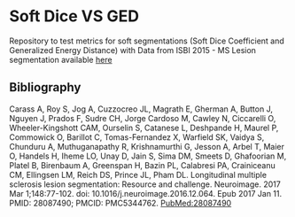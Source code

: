 # Soft Dice VS GED
Repository to test metrics for soft segmentations (Soft Dice Coefficient and Generalized Energy Distance) with Data from ISBI 2015 - MS Lesion segmentation available [here](https://smart-stats-tools.org/lesion-challenge-2015)



## Bibliography

Carass A, Roy S, Jog A, Cuzzocreo JL, Magrath E, Gherman A, Button J, Nguyen J, Prados F, Sudre CH, Jorge Cardoso M, Cawley N, Ciccarelli O, Wheeler-Kingshott CAM, Ourselin S, Catanese L, Deshpande H, Maurel P, Commowick O, Barillot C, Tomas-Fernandez X, Warfield SK, Vaidya S, Chunduru A, Muthuganapathy R, Krishnamurthi G, Jesson A, Arbel T, Maier O, Handels H, Iheme LO, Unay D, Jain S, Sima DM, Smeets D, Ghafoorian M, Platel B, Birenbaum A, Greenspan H, Bazin PL, Calabresi PA, Crainiceanu CM, Ellingsen LM, Reich DS, Prince JL, Pham DL. Longitudinal multiple sclerosis lesion segmentation: Resource and challenge. Neuroimage. 2017 Mar 1;148:77-102. doi: 10.1016/j.neuroimage.2016.12.064. Epub 2017 Jan 11. PMID: 28087490; PMCID: PMC5344762. [PubMed:28087490](https://pubmed.ncbi.nlm.nih.gov/28087490/)
